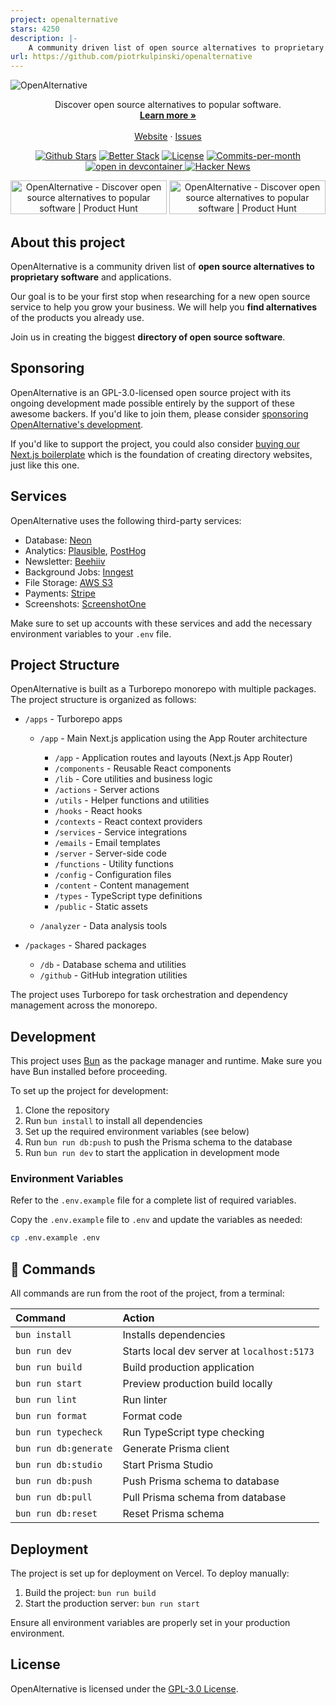 ```yaml
---
project: openalternative
stars: 4250
description: |-
    A community driven list of open source alternatives to proprietary software and applications.
url: https://github.com/piotrkulpinski/openalternative
---
```


![OpenAlternative](https://openalternative.co/opengraph.png)

<p align="center"></p>

<p align="center">
  Discover open source alternatives to popular software.
  <br />
  <a href="https://openalternative.co"><strong>Learn more »</strong></a>
  <br />
  <br />
  <a href="https://openalternative.co">Website</a>
  ·
  <a href="https://github.com/piotrkulpinski/openalternative/issues">Issues</a>
</p>

<p align="center">
   <a href="https://github.com/piotrkulpinski/openalternative/stargazers"><img src="https://img.shields.io/github/stars/piotrkulpinski/openalternative" alt="Github Stars" /></a>
   <a href="https://uptime.betterstack.com/?utm_source=status_badge"><img src="https://uptime.betterstack.com/status-badges/v1/monitor/1lyos.svg" alt="Better Stack" /></a>
   <a href="https://github.com/piotrkulpinski/openalternative/blob/main/LICENSE"><img src="https://img.shields.io/github/license/piotrkulpinski/openalternative" alt="License" /></a>
   <a href="https://github.com/piotrkulpinski/openalternative/pulse"><img src="https://img.shields.io/github/commit-activity/m/piotrkulpinski/openalternative" alt="Commits-per-month" /></a>
   <a href="https://vscode.dev/redirect?url=vscode://ms-vscode-remote.remote-containers/cloneInVolume?url=https://github.com/piotrkulpinski/openalternative">
   <img alt="open in devcontainer" src="https://img.shields.io/static/v1?label=Dev%20Containers&message=Enabled&color=blue&logo=visualstudiocode" />
   </a>
   <a href="https://news.ycombinator.com/item?id=39639386"><img src="https://img.shields.io/badge/Hacker%20News-156-%23FF6600" alt="Hacker News" /></a>
</p>

<p align="center">
  <a href="https://www.producthunt.com/posts/openalternative?utm_source=badge-top-post-badge&utm_medium=badge&utm_souce=badge-openalternative" target="_blank"><img src="https://api.producthunt.com/widgets/embed-image/v1/top-post-badge.svg?post_id=443404&theme=light&period=daily" alt="OpenAlternative - Discover open source alternatives to popular software | Product Hunt" style="width: 250px; height: 54px;" width="250" height="54" /></a>
  <a href="https://www.producthunt.com/posts/openalternative?utm_source=badge-featured&utm_medium=badge&utm_souce=badge-openalternative" target="_blank"><img src="https://api.producthunt.com/widgets/embed-image/v1/featured.svg?post_id=443404&theme=light" alt="OpenAlternative - Discover open source alternatives to popular software | Product Hunt" style="width: 250px; height: 54px;" width="250" height="54" /></a>
</p>

## About this project

OpenAlternative is a community driven list of **open source alternatives to proprietary software** and applications.

Our goal is to be your first stop when researching for a new open source service to help you grow your business. We will help you **find alternatives** of the products you already use.

Join us in creating the biggest **directory of open source software**.

## Sponsoring

OpenAlternative is an GPL-3.0-licensed open source project with its ongoing development made possible entirely by the support of these awesome backers. If you'd like to join them, please consider [sponsoring OpenAlternative's development](https://github.com/sponsors/piotrkulpinski).

If you'd like to support the project, you could also consider [buying our Next.js boilerplate](https://dirstarter.com) which is the foundation of creating directory websites, just like this one.

## Services

OpenAlternative uses the following third-party services:

- Database: [Neon](https://neon.tech)
- Analytics: [Plausible](https://plausible.io), [PostHog](https://posthog.com)
- Newsletter: [Beehiiv](https://go.openalternative.co/beehiiv)
- Background Jobs: [Inngest](https://inngest.com)
- File Storage: [AWS S3](https://aws.amazon.com/s3)
- Payments: [Stripe](https://stripe.com)
- Screenshots: [ScreenshotOne](https://go.openalternative.co/screenshotone)

Make sure to set up accounts with these services and add the necessary environment variables to your `.env` file.

## Project Structure

OpenAlternative is built as a Turborepo monorepo with multiple packages. The project structure is organized as follows:

- `/apps` - Turborepo apps
  - `/app` - Main Next.js application using the App Router architecture
    - `/app` - Application routes and layouts (Next.js App Router)
    - `/components` - Reusable React components
    - `/lib` - Core utilities and business logic
    - `/actions` - Server actions
    - `/utils` - Helper functions and utilities
    - `/hooks` - React hooks
    - `/contexts` - React context providers
    - `/services` - Service integrations
    - `/emails` - Email templates
    - `/server` - Server-side code
    - `/functions` - Utility functions
    - `/config` - Configuration files
    - `/content` - Content management
    - `/types` - TypeScript type definitions
    - `/public` - Static assets

  - `/analyzer` - Data analysis tools

- `/packages` - Shared packages
  - `/db` - Database schema and utilities
  - `/github` - GitHub integration utilities

The project uses Turborepo for task orchestration and dependency management across the monorepo.

## Development

This project uses [Bun](https://bun.sh/) as the package manager and runtime. Make sure you have Bun installed before proceeding.

To set up the project for development:

1. Clone the repository
2. Run `bun install` to install all dependencies
3. Set up the required environment variables (see below)
4. Run `bun run db:push` to push the Prisma schema to the database
5. Run `bun run dev` to start the application in development mode

### Environment Variables

Refer to the `.env.example` file for a complete list of required variables.

Copy the `.env.example` file to `.env` and update the variables as needed:

```bash
cp .env.example .env
```

## 🧞 Commands

All commands are run from the root of the project, from a terminal:

| Command           | Action                                           |
| :---------------- | :----------------------------------------------- |
| `bun install`     | Installs dependencies                            |
| `bun run dev`     | Starts local dev server at `localhost:5173`      |
| `bun run build`   | Build production application                     |
| `bun run start`   | Preview production build locally                 |
| `bun run lint`    | Run linter                                       |
| `bun run format`  | Format code                                      |
| `bun run typecheck` | Run TypeScript type checking                   |
| `bun run db:generate` | Generate Prisma client                       |
| `bun run db:studio` | Start Prisma Studio                           |
| `bun run db:push` | Push Prisma schema to database                  |
| `bun run db:pull` | Pull Prisma schema from database                |
| `bun run db:reset` | Reset Prisma schema                            |

## Deployment

The project is set up for deployment on Vercel. To deploy manually:

1. Build the project: `bun run build`
2. Start the production server: `bun run start`

Ensure all environment variables are properly set in your production environment.

## License

OpenAlternative is licensed under the [GPL-3.0 License](LICENSE).

